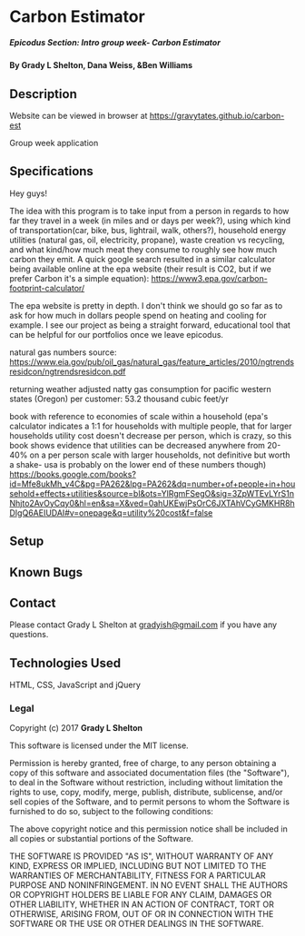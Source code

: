 # Carbon Estimator

##### Epicodus Section: Intro group week- Carbon Estimator

#### By Grady L Shelton, Dana Weiss,  &Ben Williams

## Description

Website can be viewed in browser at https://gravytates.github.io/carbon-est

Group week application

## Specifications

Hey guys!

The idea with this program is to take input from a person in regards to how far they travel in a week (in miles and or days per week?), using which kind of transportation(car, bike, bus, lightrail, walk, others?), household energy utilities (natural gas, oil, electricity, propane), waste creation vs recycling, and what kind/how much meat they consume to roughly see how much carbon they emit. A quick google search resulted in a similar calculator being available online at the epa website (their result is CO2, but if we prefer Carbon it's a simple equation): https://www3.epa.gov/carbon-footprint-calculator/

The epa website is pretty in depth. I don't think we should go so far as to ask for how much in dollars people spend on heating and cooling for example. I see our project as being a straight forward, educational tool that can be helpful for our portfolios once we leave epicodus.

natural gas numbers source: https://www.eia.gov/pub/oil_gas/natural_gas/feature_articles/2010/ngtrendsresidcon/ngtrendsresidcon.pdf

returning weather adjusted natty gas consumption for pacific western states (Oregon) per customer: 53.2 thousand cubic feet/yr

book with reference to economies of scale within a household (epa's calculator indicates a 1:1 for households with multiple people, that for larger households utility cost doesn't decrease per person, which is crazy, so this book shows evidence that utilities can be decreased anywhere from 20-40% on a per person scale with larger households, not definitive but worth a shake- usa is probably on the lower end of these numbers though) https://books.google.com/books?id=Mfe8ukMh_v4C&pg=PA262&lpg=PA262&dq=number+of+people+in+household+effects+utilities&source=bl&ots=YlRgmFSegO&sig=3ZpWTEvLYrS1nNhjto2AvOyCqy0&hl=en&sa=X&ved=0ahUKEwjPsOrC6JXTAhVCyGMKHR8hDIgQ6AEIUDAI#v=onepage&q=utility%20cost&f=false



## Setup


## Known Bugs



## Contact

Please contact Grady L Shelton at gradyish@gmail.com if you have any questions.

## Technologies Used

HTML, CSS, JavaScript and jQuery

### Legal

Copyright (c) 2017 **Grady L Shelton**

This software is licensed under the MIT license.

Permission is hereby granted, free of charge, to any person obtaining a copy
of this software and associated documentation files (the "Software"), to deal
in the Software without restriction, including without limitation the rights
to use, copy, modify, merge, publish, distribute, sublicense, and/or sell
copies of the Software, and to permit persons to whom the Software is
furnished to do so, subject to the following conditions:

The above copyright notice and this permission notice shall be included in
all copies or substantial portions of the Software.

THE SOFTWARE IS PROVIDED "AS IS", WITHOUT WARRANTY OF ANY KIND, EXPRESS OR
IMPLIED, INCLUDING BUT NOT LIMITED TO THE WARRANTIES OF MERCHANTABILITY,
FITNESS FOR A PARTICULAR PURPOSE AND NONINFRINGEMENT. IN NO EVENT SHALL THE
AUTHORS OR COPYRIGHT HOLDERS BE LIABLE FOR ANY CLAIM, DAMAGES OR OTHER
LIABILITY, WHETHER IN AN ACTION OF CONTRACT, TORT OR OTHERWISE, ARISING FROM,
OUT OF OR IN CONNECTION WITH THE SOFTWARE OR THE USE OR OTHER DEALINGS IN
THE SOFTWARE.
